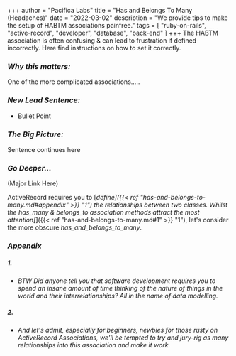 +++
author = "Pacifica Labs"
title = "Has and Belongs To Many (Headaches)"
date = "2022-03-02"
description = "We provide tips to make the setup of HABTM associations painfree."
tags = [
    "ruby-on-rails",
    "active-record",
    "developer",
    "database",
    "back-end"
]
+++
The HABTM association is often confusing & can lead to frustration if defined incorrectly. Here find instructions on how to set it correctly. 


### ***Why this matters:***

One of the more complicated associations.....


### ***New Lead Sentence:***
- Bullet Point


### ***The Big Picture:***
Sentence continues here

### ***Go Deeper...*** 
(Major Link Here)



ActiveRecord requires you to [*define]({{< ref "has-and-belongs-to-many.md#appendix" >}} "1") the relationships between two classes.
Whilst the *has_many* & *belongs_to* association methods attract the most attention[*]({{< ref "has-and-belongs-to-many.md#1" >}} "1"), let's consider the more obscure *has_and_belongs_to_many*.

### ***Appendix***
##### 1.
- 	*BTW Did anyone tell you that software development requires you to spend an insane amount of time thinking of the nature of things in the world and their interrelationships? All in the name of data modelling.*


   
##### 2.
-	*And let's admit, especially for beginners, newbies for those rusty on ActiveRecord Associations, we'll be tempted to try and jury-rig as many relationships into this association and make it work.* 

 
 




